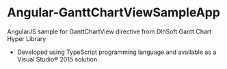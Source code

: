 # Angular-GanttChartViewSampleApp
AngularJS sample for GanttChartView directive from DlhSoft Gantt Chart Hyper Library

* Developed using TypeScript programming language and available as a Visual Studio® 2015 solution.
